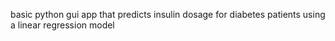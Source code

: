 basic python gui app that predicts insulin dosage for diabetes patients using a linear regression model 
